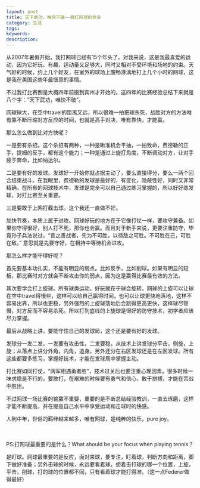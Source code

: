 ```yaml
---
layout: post
title: 天下武功，唯快不破——我打网球的体会
category: 生活
tags: 
keywords: 
description: 
---
```


从2007年暑假开始，我打网球已经有15个年头了。对我来说，这是我最喜爱的运动，因为它好玩、有趣，运动量又足够大，同时又相对不受环境和场地的约束。天气好的时候，约上几个好友，在室外的球场上酣畅淋漓地打上几个小时的网球，这是我在美国这些年最惬意的事情。

不过我打比赛倒是大概四年前搬到宾州才开始的。这四年的比赛经验总结下来就是八个字：“天下武功，唯快不破”。

网球球大，在空中travel的距离又远，所以很难一拍把球杀死，战胜对方的方法唯有靠不断压缩对方反应的时间，也就是高手对决，唯有靠快，才能赢。

那么怎么做到比对方快呢？

一是要有杀招。这个杀招有两种，一种是瞅准机会平抽，一拍致命，费德勒的正手，提姆的反手，都有这个能力；一种是通过上旋打角度，不断调动对方，让对手疲于奔命，比如纳达尔。

二是要有好的发球。发球好一开始你就占据主动了，要么直接得分，要么一两个回合结束战斗。在我眼里，费德勒的发球是最好的，有变化，隐蔽性好，同时又非常精确。在所有的网球技术中，发球是完全可以自己通过练习掌握的，所以好好练发球，对打比赛至关重要。

三是要敢于上网打截击球。这个我还一直做不好。

加快节奏，本质上属于进攻。网球好玩的地方在于它像打仗一样，要攻守兼备。如果你守得很好，别人打不死，那你也会赢。而且对于新手来说，更要注重防守，毕竟孙子兵法说过，“昔之善战者，先为不可胜，以待敌之可胜。不可胜在己，可胜在敌。” 意思就是先要守好，在相持中等待机会进攻。

那怎么样才能守得好呢？

首先要基本功扎实，不能有明显的弱点。比如反手，比如削球。如果有明显的短板，那比赛时对方就会不断攻击你的弱点，因为这是赢得比赛最有效的方法。

其次要学会打上旋球。所有球类运动，好玩就在于球会旋转。网球的上旋可以让球在空中travel得慢些，这样可以给自己赢得时间，也可以让球更快地落地，这样不容易出界，所以也更稳，另外强烈的上旋球落地后会跳得更高更快，这样球尽管慢，对方反而不容易杀死。所以打到底线的上旋球是很好的防守技术，初学者应该尽力掌握。

最后从战略上讲，要能守住自己的发球局，这个还是要有好的发球。

发球分一发二发，一发要有攻击性，二发要稳。从技术上讲发球分平击，侧旋，上旋；从落点上讲分外角，内角，追身。另外还分在右区发球还是在左区发球。所有这些都要多练习，掌握好技术，才能在发球局中掌握主动。

打比赛如同打仗，“两军相遇勇者胜”，技术过关后也要注重心理因素。很多时候一味求稳是不行的，要敢打，在艰难的时候要有勇气和信心，敢于拼搏，才能在苦战中胜出。

不过网球一场比赛的输赢不重要，重要的是不断总结经验教训，一直去琢磨，这样才能不断提高，并在提高自己水平中享受运动和击球时的快感。

人到中年，世俗的羁绊越来越多，唯有网球，是纯粹的快乐，pure joy。

<br/><br/>
PS:打网球最重要的是什么？What should be your focus when playing tennis？

是盯球。网球最重要的是反应，面对来球，要专注，盯着球，判断方向和距离，脚下做好准备；另外击球的时候，永远要看着球，想着击打球的哪一个位置，上旋，平击，削球，打的球的位置都不同，只有看着球才能打得准。（这一点Federer做得最好）
